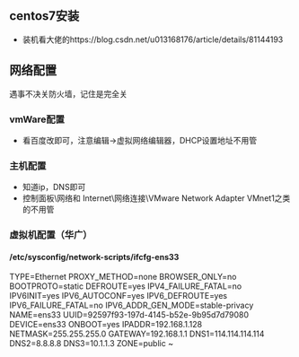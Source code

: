 ## centos7安装
+ 装机看大佬的https://blog.csdn.net/u013168176/article/details/81144193
## 网络配置
遇事不决关防火墙，记住是完全关
### vmWare配置
+ 看百度改即可，注意编辑->虚拟网络编辑器，DHCP设置地址不用管
### 主机配置
+ 知道ip，DNS即可
+ 控制面板\网络和 Internet\网络连接\VMware Network Adapter VMnet1之类的不用管
### 虚拟机配置（华广）
#### /etc/sysconfig/network-scripts/ifcfg-ens33
TYPE=Ethernet
PROXY_METHOD=none
BROWSER_ONLY=no
BOOTPROTO=static
DEFROUTE=yes
IPV4_FAILURE_FATAL=no
IPV6INIT=yes
IPV6_AUTOCONF=yes
IPV6_DEFROUTE=yes
IPV6_FAILURE_FATAL=no
IPV6_ADDR_GEN_MODE=stable-privacy
NAME=ens33
UUID=92597f93-197d-4145-b52e-9b95d7d79080
DEVICE=ens33
ONBOOT=yes
IPADDR=192.168.1.128
NETMASK=255.255.255.0
GATEWAY=192.168.1.1
DNS1=114.114.114.114
DNS2=8.8.8.8
DNS3=10.1.1.3
ZONE=public
~               
